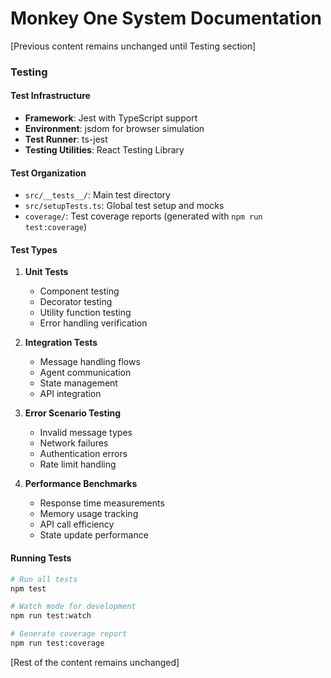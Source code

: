 # Monkey One System Documentation

[Previous content remains unchanged until Testing section]

### Testing

#### Test Infrastructure

- **Framework**: Jest with TypeScript support
- **Environment**: jsdom for browser simulation
- **Test Runner**: ts-jest
- **Testing Utilities**: React Testing Library

#### Test Organization

- `src/__tests__/`: Main test directory
- `src/setupTests.ts`: Global test setup and mocks
- `coverage/`: Test coverage reports (generated with `npm run test:coverage`)

#### Test Types

1. **Unit Tests**
   - Component testing
   - Decorator testing
   - Utility function testing
   - Error handling verification

2. **Integration Tests**
   - Message handling flows
   - Agent communication
   - State management
   - API integration

3. **Error Scenario Testing**
   - Invalid message types
   - Network failures
   - Authentication errors
   - Rate limit handling

4. **Performance Benchmarks**
   - Response time measurements
   - Memory usage tracking
   - API call efficiency
   - State update performance

#### Running Tests

```bash
# Run all tests
npm test

# Watch mode for development
npm run test:watch

# Generate coverage report
npm run test:coverage
```

[Rest of the content remains unchanged]
